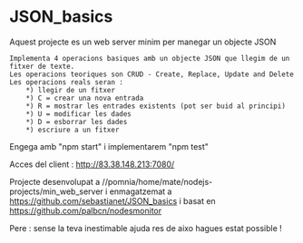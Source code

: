 # JSON_basics

 Aquest projecte es un web server minim per manegar un objecte JSON

    Implementa 4 operacions basiques amb un objecte JSON que llegim de un fitxer de texte.
    Les operacions teoriques son CRUD - Create, Replace, Update and Delete
    Les operacions reals seran :
        *) llegir de un fitxer
        *) C = crear una nova entrada
        *) R = mostrar les entrades existents (pot ser buid al principi)
        *) U = modificar les dades
        *) D = esborrar les dades
        *) escriure a un fitxer 

 Engega amb "npm start" i implementarem "npm test"

 Acces del client : http://83.38.148.213:7080/ 

 Projecte desenvolupat a //pomnia/home/mate/nodejs-projects/min_web_server
    i enmagatzemat a https://github.com/sebastianet/JSON_basics
    i basat en https://github.com/palbcn/nodesmonitor

Pere : sense la teva inestimable ajuda res de aixo hagues estat possible !
